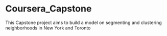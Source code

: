 # Coursera_Capstone
This Capstone project aims to build a model on segmenting and clustering neighborhoods in New York and Toronto


